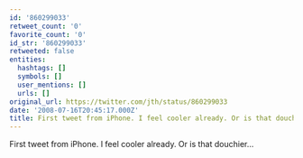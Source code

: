 ```yaml
---
id: '860299033'
retweet_count: '0'
favorite_count: '0'
id_str: '860299033'
retweeted: false
entities:
  hashtags: []
  symbols: []
  user_mentions: []
  urls: []
original_url: https://twitter.com/jth/status/860299033
date: '2008-07-16T20:45:17.000Z'
title: First tweet from iPhone. I feel cooler already. Or is that douchier...
---
```


First tweet from iPhone. I feel cooler already. Or is that douchier...